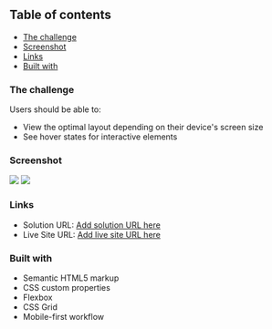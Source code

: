 ## Table of contents

-   [The challenge](#the-challenge)
-   [Screenshot](#screenshot)
-   [Links](#links)
-   [Built with](#built-with)

### The challenge

Users should be able to:

-   View the optimal layout depending on their device's screen size
-   See hover states for interactive elements

### Screenshot

![](assets/design/my-mobile-view.jpg)
![](assets/design/my-active-state.jpg)

### Links

-   Solution URL: [Add solution URL here](https://github.com/iprinceroyy/NFT-preview-card)
-   Live Site URL: [Add live site URL here](https://nft-preview-prince.netlify.app/)

### Built with

-   Semantic HTML5 markup
-   CSS custom properties
-   Flexbox
-   CSS Grid
-   Mobile-first workflow
